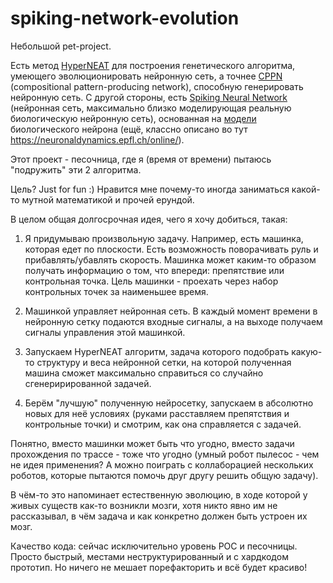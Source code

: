# spiking-network-evolution
Небольшой pet-project.

Есть метод [HyperNEAT](https://en.wikipedia.org/wiki/HyperNEAT) для построения генетического алгоритма, умеющего эволюционировать нейронную сеть, а точнее [CPPN](https://en.wikipedia.org/wiki/Compositional_pattern-producing_network) (compositional pattern-producing network), способную генерировать нейронную сеть.
С другой стороны, есть [Spiking Neural Network](https://en.wikipedia.org/wiki/Spiking_neural_network) (нейронная сеть, максимально близко моделирующая реальную биологическую нейронную сеть), основанная на [модели](https://en.wikipedia.org/wiki/Biological_neuron_model#Hodgkin–Huxley) биологического нейрона (ещё, классно описано во тут https://neuronaldynamics.epfl.ch/online/).

Этот проект - песочница, где я (время от времени) пытаюсь "подружить" эти 2 алгоритма.

Цель? Just for fun :) Нравится мне почему-то иногда заниматься какой-то мутной математикой и прочей ерундой.

В целом общая долгосрочная идея, чего я хочу добиться, такая: 
1. Я придумываю произвольную задачу.
Например, есть машинка, которая едет по плоскости.
Есть возможность поворачивать руль и прибавлять/убавлять скорость.
Машинка может каким-то образом получать информацию о том, что впереди: препятствие или контрольная точка.
Цель машинки - проехать через набор контрольных точек за наименьшее время.

2. Машинкой управляет нейронная сеть.
В каждый момент времени в нейронную сетку подаются входные сигналы,
а на выходе получаем сигналы управления этой машинкой.

3. Запускаем HyperNEAT алгоритм, задача которого подобрать какую-то структуру и веса нейронной сетки, на которой полученная машина сможет максимально справиться со случайно сгенерирированной задачей.

4. Берём "лучшую" полученную нейросетку, запускаем в абсолютно новых для неё условиях (руками расставляем препятствия и контрольные точки) и смотрим, как она справляется с задачей.

Понятно, вместо машинки может быть что угодно, вместо задачи прохождения по трассе - тоже что угодно (умный робот пылесос - чем не идея применения? А можно поиграть с коллаборацией нескольких роботов, которые пытаются помочь друг другу решить общую задачу).

В чём-то это напоминает естественную эволюцию, в ходе которой у живых существ как-то возникли мозги, хотя никто явно им не рассказывал, в чём задача и как конкретно должен быть устроен их мозг.


Качество кода: сейчас исключительно уровень POC и песочницы. Просто быстрый, местами неструктурированный и с хардкодом прототип.
Но ничего не мешает порефакторить и всё будет красиво!
